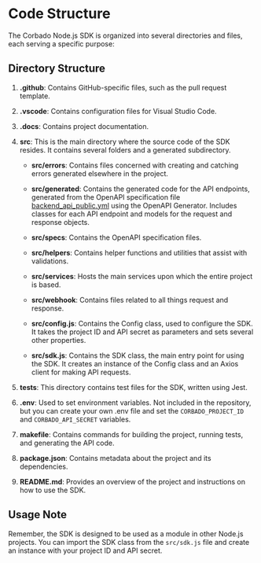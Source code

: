 # Code Structure

The Corbado Node.js SDK is organized into several directories and files, each serving a specific purpose:

## Directory Structure

1. **.github**: Contains GitHub-specific files, such as the pull request template.

2. **.vscode**: Contains configuration files for Visual Studio Code.

3. **.docs**: Contains project documentation.

4. **src**: This is the main directory where the source code of the SDK resides. It contains several folders and a generated subdirectory.

   - **src/errors**: Contains files concerned with creating and catching errors generated elsewhere in the project.
   - **src/generated**: Contains the generated code for the API endpoints, generated from the OpenAPI specification file [backend_api_public.yml](../src/specs/backend_api_public.yml) using the OpenAPI Generator. Includes classes for each API endpoint and models for the request and response objects.
   - **src/specs**: Contains the OpenAPI specification files.
   - **src/helpers**: Contains helper functions and utilities that assist with validations.
   - **src/services**: Hosts the main services upon which the entire project is based.
   - **src/webhook**: Contains files related to all things request and response.

   - **src/config.js**: Contains the Config class, used to configure the SDK. It takes the project ID and API secret as parameters and sets several other properties.

   - **src/sdk.js**: Contains the SDK class, the main entry point for using the SDK. It creates an instance of the Config class and an Axios client for making API requests.

5. **tests**: This directory contains test files for the SDK, written using Jest.

6. **.env**: Used to set environment variables. Not included in the repository, but you can create your own .env file and set the `CORBADO_PROJECT_ID` and `CORBADO_API_SECRET` variables.

7. **makefile**: Contains commands for building the project, running tests, and generating the API code.

8. **package.json**: Contains metadata about the project and its dependencies.

9. **README.md**: Provides an overview of the project and instructions on how to use the SDK.

## Usage Note

Remember, the SDK is designed to be used as a module in other Node.js projects. You can import the SDK class from the `src/sdk.js` file and create an instance with your project ID and API secret.
